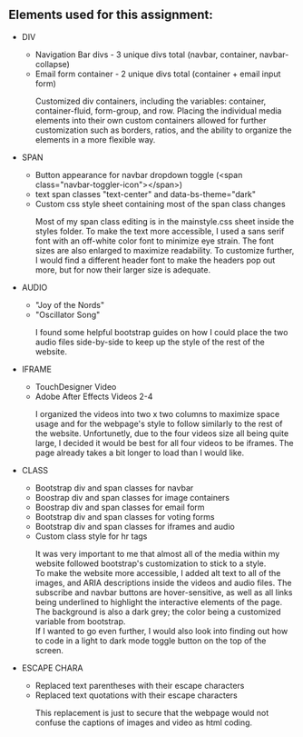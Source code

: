 
<h2>Elements used for this assignment:</h2>
<ul>
   <li>DIV</li>
    <ul>
    <li>Navigation Bar divs - 3 unique divs total &#40;navbar, container, navbar-collapse&#41;</li>
    <li>Email form container - 2 unique divs total &#40;container + email input form&#41;</li>
    <p>Customized div containers, including the variables: container, container-fluid, form-group, and row. Placing the individual media elements into their own custom containers allowed for further customization such as borders, ratios, and the ability to organize the elements in a more flexible way.</p>
    </ul>
   <li>SPAN</li>
    <ul>
    <li>Button appearance for navbar dropdown toggle &#40;&lt;span class&#61;"navbar-toggler-icon"&gt;&lt;/span&gt;&#41;</li>
    <li>text span classes "text-center" and data-bs-theme="dark"</li>
    <li>Custom css style sheet containing most of the span class changes</li>
    <p>Most of my span class editing is in the mainstyle.css sheet inside the styles folder. To make the text more accessible, I used a sans serif font with an off-white color font to minimize eye strain. The font sizes are also enlarged to maximize readability. To customize further, I would find a different header font to make the headers pop out more, but for now their larger size is adequate.</p>
    </ul>
   <li>AUDIO</li>
    <ul>
    <li>"Joy of the Nords"</li>
    <li>"Oscillator Song"</li>
    <p>I found some helpful bootstrap guides on how I could place the two audio files side-by-side to keep up the style of the rest of the website.</p>
    </ul>
   <li>IFRAME</li>
    <ul>
    <li>TouchDesigner Video</li>
    <li>Adobe After Effects Videos 2-4</li>
    <p>I organized the videos into two x two columns to maximize space usage and for the webpage's style to follow similarly to the rest of the website. Unfortunetly, due to the four videos size all being quite large, I decided it would be best for all four videos to be iframes. The page already takes a bit longer to load than I would like.</p>
    </ul>
   <li>CLASS</li>
    <ul>
    <li>Bootstrap div and span classes for navbar</li>
    <li>Boostrap div and span classes for image containers</li>
    <li>Boostrap div and span classes for email form</li>
    <li>Bootstrap div and span classes for voting forms</li>
    <li>Bootstrap div and span classes for iframes and audio</li>
    <li>Custom class style for hr tags</li>
    <p>It was very important to me that almost all of the media within my website followed bootstrap's customization to stick to a style.<br> To make the website more accessible, I added alt text to all of the images, and ARIA descriptions inside the videos and audio files. The subscribe and navbar buttons are hover-sensitive, as well as all links being underlined to highlight the interactive elements of the page. The background is also a dark grey; the color being a customized variable from bootstrap.<br> If I wanted to go even further, I would also look into finding out how to code in a light to dark mode toggle button on the top of the screen.
    </ul>
   <li>ESCAPE CHARA</li>
    <ul>
    <li>Replaced text parentheses with their escape characters</li>
    <li>Replaced text quotations with their escape characters</li>
    <p>This replacement is just to secure that the webpage would not confuse the captions of images and video as html coding.</p>
    </ul>

</ul>
